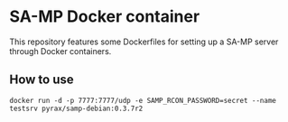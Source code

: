 SA-MP Docker container
======================

This repository features some Dockerfiles for setting up a SA-MP server through Docker containers.

## How to use ##

```
docker run -d -p 7777:7777/udp -e SAMP_RCON_PASSWORD=secret --name testsrv pyrax/samp-debian:0.3.7r2
```